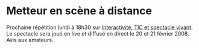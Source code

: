 # Metteur en scène à distance

Prochaine répétition lundi à 18h30 sur [Interactivité, TIC et spectacle vivant](http://stagedereal.viabloga.com). Le spectacle sera joué en live et diffusé en direct le 20 et 21 février 2008. Avis aux amateurs.